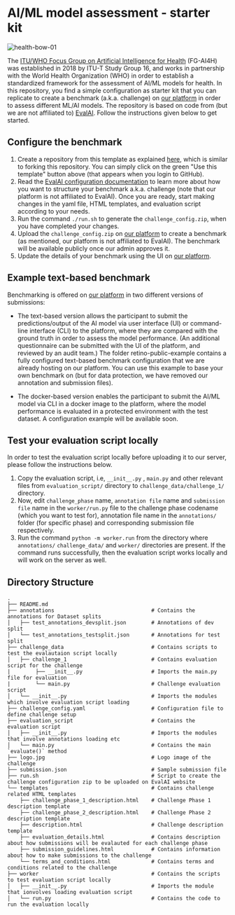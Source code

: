 # AI/ML model assessment - starter kit
![health-bow-01](https://user-images.githubusercontent.com/53757856/134309621-0fa65f0a-2310-4f22-aa03-4b0298f12cd6.png)

The [ITU/WHO Focus Group on Artificial Intelligence for Health](https://itu.int/go/fgai4h/) (FG-AI4H) was established in 2018 by ITU-T Study Group 16, and works in partnership with the World Health Organization (WHO) in order to establish a standardized framework for the assessment of AI/ML models for health. In this repository, you find a simple configuration as starter kit that you can replicate to create a benchmark (a.k.a. challenge) on [our platform](https://health.aiaudit.org) in order to assess different ML/AI models. The repository is based on code from (but we are not affiliated to) [EvalAI](https://github.com/cloud-cv/evalai). Follow the instructions given below to get started.


## Configure the benchmark

1. Create a repository from this template as explained [here](https://docs.github.com/en/repositories/creating-and-managing-repositories/creating-a-repository-from-a-template), which is similar to forking this repository. You can simply click on the green "Use this template" button above (that appears when you login to GitHub).
2. Read the [EvalAI configuration documentation](https://evalai.readthedocs.io/en/latest/configuration.html) to learn more about how you want to structure your benchmark a.k.a. challenge (note that our platform is not affiliated to EvalAI). Once you are ready, start making changes in the yaml file, HTML templates, and evaluation script according to your needs.
3. Run the command `./run.sh` to generate the `challenge_config.zip`, when you have completed your changes.
4. Upload the `challenge_config.zip` on [our platform](https://health.aiaudit.org) to create a benchmark (as mentioned, our platform is not affiliated to EvalAI). The benchmark will be available publicly once our admin approves it.
5. Update the details of your benchmark using the UI on [our platform](https://health.aiaudit.org).


## Example text-based benchmark

Benchmarking is offered on [our platform](https://health.aiaudit.org) in two different versions of submissions: 
* The text-based version allows the participant to submit the predictions/output of the AI model via user interface (UI) or command-line interface (CLI) to the platform, where they are compared with the ground truth in order to assess the model performance. (An additional questionnaire can be submitted with the UI of the platform, and reviewed by an audit team.) The folder retino-public-example contains a fully configured text-based benchmark configuration that we are already hosting on our platform. You can use this example to base your own benchmark on (but for data protection, we have removed our annotation and submission files).

* The docker-based version enables the participant to submit the AI/ML model via CLI in a docker image to the platform, where the model performance is evaluated in a protected environment with the test dataset. A configuration example will be available soon.


## Test your evaluation script locally

In order to test the evaluation script locally before uploading it to our server, please follow the instructions below.
1. Copy the evaluation script, i.e, `__init__.py` , `main.py` and other relevant files from `evaluation_script/` directory to `challenge_data/challenge_1/` directory.
2. Now, edit `challenge_phase` name, `annotation file` name and `submission file` name in the `worker/run.py` file to the challenge phase codename (which you want to test for), annotation file name in the `annotations/` folder (for specific phase) and corresponding submission file respectively.
3. Run the command `python -m worker.run` from the directory where `annotations/` `challenge_data/` and `worker/` directories are present. If the command runs successfully, then the evaluation script works locally and will work on the server as well.

## Directory Structure

```
.
├── README.md
├── annotations                               # Contains the annotations for Dataset splits
│   ├── test_annotations_devsplit.json        # Annotations of dev split
│   └── test_annotations_testsplit.json       # Annotations for test split
├── challenge_data                            # Contains scripts to test the evalautaion script locally
│   ├── challenge_1                           # Contains evaluation script for the challenge
|        ├── __init__.py                      # Imports the main.py file for evaluation
|        └── main.py                          # Challenge evaluation script
│   └── __init__.py                           # Imports the modules which involve evaluation script loading
├── challenge_config.yaml                     # Configuration file to define challenge setup
├── evaluation_script                         # Contains the evaluation script
│   ├── __init__.py                           # Imports the modules that involve annotations loading etc
│   └── main.py                               # Contains the main `evaluate()` method
├── logo.jpg                                  # Logo image of the challenge
├── submission.json                           # Sample submission file
├── run.sh                                    # Script to create the challenge configuration zip to be uploaded on EvalAI website
└── templates                                 # Contains challenge related HTML templates
    ├── challenge_phase_1_description.html    # Challenge Phase 1 description template
    ├── challenge_phase_2_description.html    # Challenge Phase 2 description template
    ├── description.html                      # Challenge description template
    ├── evaluation_details.html               # Contains description about how submissions will be evalauted for each challenge phase
    ├── submission_guidelines.html            # Contains information about how to make submissions to the challenge
    └── terms_and_conditions.html             # Contains terms and conditions related to the challenge
├── worker                                    # Contains the scripts to test evaluation script locally
│   ├── __init__.py                           # Imports the module that ionvolves loading evaluation script
│   └── run.py                                # Contains the code to run the evaluation locally
```
